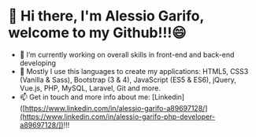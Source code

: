 

# 👋 Hi there, I'm Alessio Garifo, welcome to my Github!!!😄

* 🔭 I’m currently working on overall skills in front-end and back-end developing
* 🌱 Mostly I use this languages to create my applications: HTML5, CSS3 (Vanilla & Sass), Bootstrap (3 & 4), JavaScript (ES5 & ES6), jQuery, Vue.js, PHP, MySQL, Laravel, Git and more.
* 📫 Get in touch and more info about me: [Linkedin]([https://www.linkedin.com/in/alessio-garifo-a89697128/](https://www.linkedin.com/in/alessio-garifo-php-developer-a89697128/])!!!
<!--
**alessiogarifo92/alessiogarifo92** is a ✨ _special_ ✨ repository because its `README.md` (this file) appears on your GitHub profile.

Here are some ideas to get you started:
![Alt Text](https://i.redd.it/y1lkn6e7ocq21.jpg)
- 🔭 I’m currently working on overall skills in front-end and back-end developing
- 🌱 I’m currently learning ...
- 👯 I’m looking to collaborate on ...
- 🤔 I’m looking for help with ...
- 💬 Ask me about ...
- 📫 How to reach me: Linkedin: https://www.linkedin.com/in/alessio-garifo-a89697128/
- 😄 Pronouns: ...
- ⚡ Fun fact: ...
-->
